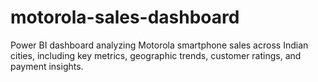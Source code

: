 # motorola-sales-dashboard
Power BI dashboard analyzing Motorola smartphone sales across Indian cities, including key metrics, geographic trends, customer ratings, and payment insights.
